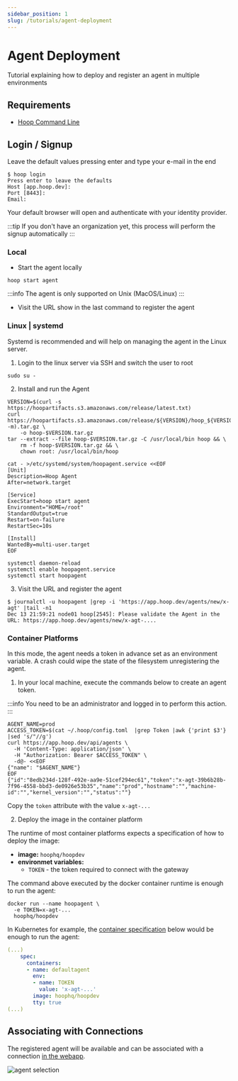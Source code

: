 ```yaml
---
sidebar_position: 1
slug: /tutorials/agent-deployment
---
```


# Agent Deployment

Tutorial explaining how to deploy and register an agent in multiple environments

## Requirements

- [Hoop Command Line](../quickstarts/cli.md)

## Login / Signup

Leave the default values pressing enter and type your e-mail in the end

```shell
$ hoop login
Press enter to leave the defaults
Host [app.hoop.dev]:
Port [8443]:
Email:
```

Your default browser will open and authenticate with your identity provider.

:::tip
If you don't have an organization yet, this process will perform the signup automatically
:::

### Local

- Start the agent locally

```shell
hoop start agent
```

:::info
The agent is only supported on Unix (MacOS/Linux)
:::

- Visit the URL show in the last command to register the agent

### Linux | systemd

Systemd is recommended and will help on managing the agent in the Linux server.

1. Login to the linux server via SSH and switch the user to root

```shell
sudo su -
```

2. Install and run the Agent

```shell
VERSION=$(curl -s https://hoopartifacts.s3.amazonaws.com/release/latest.txt)
curl https://hoopartifacts.s3.amazonaws.com/release/${VERSION}/hoop_${VERSION}_Linux_$(uname -m).tar.gz \
    -o hoop-$VERSION.tar.gz
tar --extract --file hoop-$VERSION.tar.gz -C /usr/local/bin hoop && \
    rm -f hoop-$VERSION.tar.gz && \
    chown root: /usr/local/bin/hoop

cat - >/etc/systemd/system/hoopagent.service <<EOF
[Unit]
Description=Hoop Agent
After=network.target

[Service]
ExecStart=hoop start agent
Environment="HOME=/root"
StandardOutput=true
Restart=on-failure
RestartSec=10s

[Install]
WantedBy=multi-user.target
EOF

systemctl daemon-reload
systemctl enable hoopagent.service
systemctl start hoopagent
```

3. Visit the URL and register the agent

```shell
$ journalctl -u hoopagent |grep -i 'https://app.hoop.dev/agents/new/x-agt' |tail -n1
Dec 13 21:59:21 node01 hoop[2545]: Please validate the Agent in the URL: https://app.hoop.dev/agents/new/x-agt-....
```

### Container Platforms

In this mode, the agent needs a token in advance set as an environment variable. A crash could wipe the state of the filesystem unregistering the agent.

1. In your local machine, execute the commands below to create an agent token.

:::info
You need to be an administrator and logged in to perform this action.
:::

```shell
AGENT_NAME=prod
ACCESS_TOKEN=$(cat ~/.hoop/config.toml  |grep Token |awk {'print $3'} |sed 's/"//g')
curl https://app.hoop.dev/api/agents \
  -H 'Content-Type: application/json' \
  -H "Authorization: Bearer $ACCESS_TOKEN" \
  -d@- <<EOF
{"name": "$AGENT_NAME"}
EOF
{"id":"8edb234d-128f-492e-aa9e-51cef294ec61","token":"x-agt-39b6b28b-7f96-4558-bbd3-de0926e53b35","name":"prod","hostname":"","machine-id":"","kernel_version":"","status":""}
```

Copy the `token` attribute with the value `x-agt-...`

2. Deploy the image in the container platform

The runtime of most container platforms expects a specification of how to deploy the image:

- **image:** `hoophq/hoopdev`
- **environmet variables:**
  - `TOKEN` - the token required to connect with the gateway

The command above executed by the docker container runtime is enough to run the agent:

```shell
docker run --name hoopagent \
  -e TOKEN=x-agt-...
  hoophq/hoopdev
```

In Kubernetes for example, the [container specification](https://kubernetes.io/docs/reference/kubernetes-api/workload-resources/pod-v1/#containers) below would be enough to run the agent:

```yaml
(...)
    spec:
      containers:
      - name: defaultagent
        env:
        - name: TOKEN
          value: 'x-agt-...'
        image: hoophq/hoopdev
        tty: true
(...)
```

## Associating with Connections

The registered agent will be available and can be associated with a connection [in the webapp](https://app.hoop.dev/connections).

![agent selection](https://hoopartifacts.s3.amazonaws.com/screenshots/hoop/browser-agent-selection.png)
